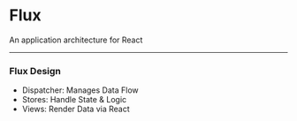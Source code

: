 # Flux

An application architecture for React

---

### Flux Design

- Dispatcher: Manages Data Flow
- Stores: Handle State & Logic
- Views: Render Data via React
